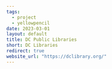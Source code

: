 ```yaml
---
tags:
  - project
  - yellowpencil
date: 2023-03-01
layout: default
title: DC Public Libraries
short: DC Libraries
redirect: true
website_url: "https://dclibrary.org/"
---
```

